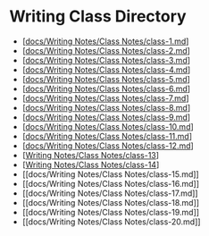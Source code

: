 # Writing Class Directory
- [[docs/Writing Notes/Class Notes/class-1.md]]
- [[docs/Writing Notes/Class Notes/class-2.md]]
- [[docs/Writing Notes/Class Notes/class-3.md]]
- [[docs/Writing Notes/Class Notes/class-4.md]]
- [[docs/Writing Notes/Class Notes/class-5.md]]
- [[docs/Writing Notes/Class Notes/class-6.md]]
- [[docs/Writing Notes/Class Notes/class-7.md]]
- [[docs/Writing Notes/Class Notes/class-8.md]]
- [[docs/Writing Notes/Class Notes/class-9.md]]
- [[docs/Writing Notes/Class Notes/class-10.md]]
- [[docs/Writing Notes/Class Notes/class-11.md]]
- [[docs/Writing Notes/Class Notes/class-12.md]]
- [[Writing Notes/Class Notes/class-13]]
- [[Writing Notes/Class Notes/class-14]]
- [[docs/Writing Notes/Class Notes/class-15.md]]
- [[docs/Writing Notes/Class Notes/class-16.md]]
- [[docs/Writing Notes/Class Notes/class-17.md]]
- [[docs/Writing Notes/Class Notes/class-18.md]]
- [[docs/Writing Notes/Class Notes/class-19.md]]
- [[docs/Writing Notes/Class Notes/class-20.md]]




[//begin]: # "Autogenerated link references for markdown compatibility"
[docs/Writing Notes/Class Notes/class-1.md]: class-1.md "Lesson 1"
[docs/Writing Notes/Class Notes/class-2.md]: class-2.md "Lesson 2"
[docs/Writing Notes/Class Notes/class-3.md]: class-3.md "Lesson 3"
[docs/Writing Notes/Class Notes/class-4.md]: class-4.md "Lesson 4"
[docs/Writing Notes/Class Notes/class-5.md]: class-5.md "Lesson 5"
[docs/Writing Notes/Class Notes/class-6.md]: class-6.md "Lesson 6"
[docs/Writing Notes/Class Notes/class-7.md]: class-7.md "Lesson 7"
[docs/Writing Notes/Class Notes/class-8.md]: class-8.md "Lesson 8"
[docs/Writing Notes/Class Notes/class-9.md]: class-9.md "Lesson 9"
[docs/Writing Notes/Class Notes/class-10.md]: class-10.md "Lesson 10"
[docs/Writing Notes/Class Notes/class-11.md]: class-11.md "Lesson 13"
[docs/Writing Notes/Class Notes/class-12.md]: class-12.md "Lesson 12"
[Writing Notes/Class Notes/class-13]: class-13.md "Lesson 13"
[Writing Notes/Class Notes/class-14]: class-14.md "Lesson 14"
[//end]: # "Autogenerated link references"
